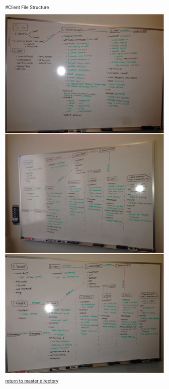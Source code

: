 #Client File Structure

![Initialization Structure #1](/docs/p1.JPG)
![Initialization Structure #2](/docs/p2.JPG)
![Initialization Structure #3](/docs/p3.JPG)


[return to master directory](/README.md)